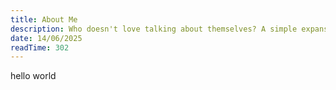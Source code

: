 ```yaml
---
title: About Me
description: Who doesn't love talking about themselves? A simple expansion and continuation of the introduction section of my CV.
date: 14/06/2025
readTime: 302
---
```

hello world
